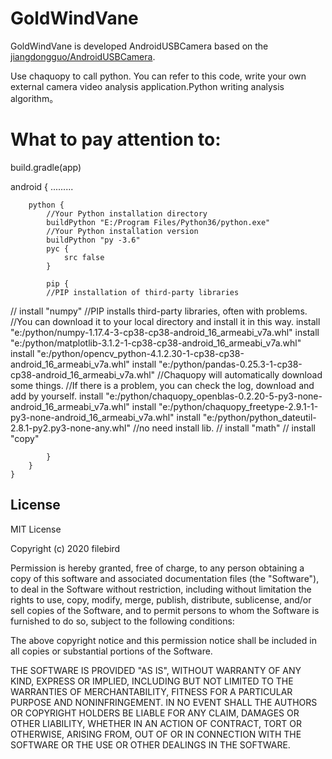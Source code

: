 GoldWindVane
============
GoldWindVane is developed AndroidUSBCamera based on the [jiangdongguo/AndroidUSBCamera](https://github.com/jiangdongguo/AndroidUSBCamera.git).

Use chaquopy to call python. You can refer to this code, write your own external camera video analysis application.Python writing analysis algorithm。

What to pay attention to:
===============================
build.gradle(app)

android {
    .........

        python {
            //Your Python installation directory
            buildPython "E:/Program Files/Python36/python.exe"
            //Your Python installation version
            buildPython "py -3.6"						
            pyc {
                src false
            }

            pip {
	    	//PIP installation of third-party libraries
//	    	install "numpy"
		//PIP installs third-party libraries, often with problems. 
		//You can download it to your local directory and install it in this way.
                install "e:/python/numpy-1.17.4-3-cp38-cp38-android_16_armeabi_v7a.whl"
                install "e:/python/matplotlib-3.1.2-1-cp38-cp38-android_16_armeabi_v7a.whl"
                install "e:/python/opencv_python-4.1.2.30-1-cp38-cp38-android_16_armeabi_v7a.whl"
                install "e:/python/pandas-0.25.3-1-cp38-cp38-android_16_armeabi_v7a.whl"
		//Chaquopy will automatically download some things.
		//If there is a problem, you can check the log, download and add by yourself.
                install "e:/python/chaquopy_openblas-0.2.20-5-py3-none-android_16_armeabi_v7a.whl"
                install "e:/python/chaquopy_freetype-2.9.1-1-py3-none-android_16_armeabi_v7a.whl"
                install "e:/python/python_dateutil-2.8.1-py2.py3-none-any.whl"
                //no need install lib.
//              install "math"
//              install "copy"

            }
        }
    }

License
-------
MIT License

Copyright (c) 2020 filebird

Permission is hereby granted, free of charge, to any person obtaining a copy
of this software and associated documentation files (the "Software"), to deal
in the Software without restriction, including without limitation the rights
to use, copy, modify, merge, publish, distribute, sublicense, and/or sell
copies of the Software, and to permit persons to whom the Software is
furnished to do so, subject to the following conditions:

The above copyright notice and this permission notice shall be included in all
copies or substantial portions of the Software.

THE SOFTWARE IS PROVIDED "AS IS", WITHOUT WARRANTY OF ANY KIND, EXPRESS OR
IMPLIED, INCLUDING BUT NOT LIMITED TO THE WARRANTIES OF MERCHANTABILITY,
FITNESS FOR A PARTICULAR PURPOSE AND NONINFRINGEMENT. IN NO EVENT SHALL THE
AUTHORS OR COPYRIGHT HOLDERS BE LIABLE FOR ANY CLAIM, DAMAGES OR OTHER
LIABILITY, WHETHER IN AN ACTION OF CONTRACT, TORT OR OTHERWISE, ARISING FROM,
OUT OF OR IN CONNECTION WITH THE SOFTWARE OR THE USE OR OTHER DEALINGS IN THE
SOFTWARE.
